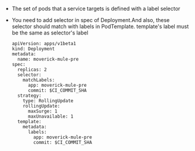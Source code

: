 - The set of pods that a service targets is defined with a label selector
- You need to add selector in spec of Deployment.And also, these selector should match with labels in PodTemplate.
  template's label must be the same as selector's label
  
  ```
  apiVersion: apps/v1beta1
  kind: Deployment
  metadata:
    name: moverick-mule-pre
  spec:
    replicas: 2
    selector:
      matchLabels:
        app: moverick-mule-pre
        commit: $CI_COMMIT_SHA
    strategy:
      type: RollingUpdate
      rollingUpdate:
        maxSurge: 1
        maxUnavailable: 1
    template:
      metadata:
        labels:
          app: moverick-mule-pre
          commit: $CI_COMMIT_SHA
 ```

